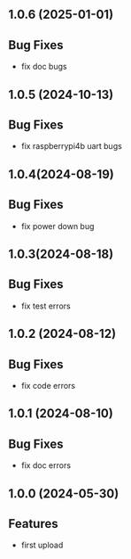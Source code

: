 ## 1.0.6 (2025-01-01)

## Bug Fixes

- fix doc bugs

## 1.0.5 (2024-10-13)

## Bug Fixes

- fix raspberrypi4b uart bugs

## 1.0.4(2024-08-19)

## Bug Fixes

- fix power down bug

## 1.0.3(2024-08-18)

## Bug Fixes

- fix test errors

## 1.0.2 (2024-08-12)

## Bug Fixes

- fix code errors

## 1.0.1 (2024-08-10)

## Bug Fixes

- fix doc errors

## 1.0.0 (2024-05-30)

## Features

- first upload